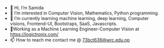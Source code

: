 - 👋 Hi, I’m Samida
- 👀 I’m interested in Computer Vision, Mathematics, Python programming.
- 🌱 I’m currently learning machine learning, deep learning, Computer visions, Frontend-UI, Bootstraps, SaaS, Javascripts.
- 💞️Working as a Machine Learning Engineer-Computer Vision at https://logictronix.com/
- 📫 How to reach me contact me @ 73bct636@wrc.edu.np

